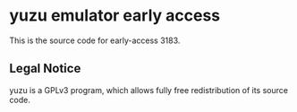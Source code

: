 yuzu emulator early access
=============

This is the source code for early-access 3183.

## Legal Notice

yuzu is a GPLv3 program, which allows fully free redistribution of its source code.